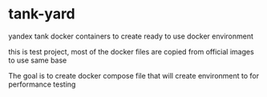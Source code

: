 # tank-yard
yandex tank docker containers to create ready to use docker environment 


this is test project, most of the docker files are copied from official images to use same base


The goal is to create docker compose file that will create environment to for performance testing 